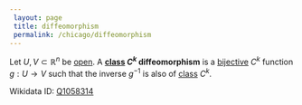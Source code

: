 ```yaml
---
 layout: page
 title: diffeomorphism
 permalink: /chicago/diffeomorphism
---
```

Let $U,V\subset\mathbb R^n$ be [open](https://mathgloss.github.io/MathGloss/chicago/open). A **[class](https://mathgloss.github.io/MathGloss/chicago/class) $C^k$ diffeomorphism** is a [bijective](https://mathgloss.github.io/MathGloss/chicago/bijective) $C^k$ function $g:U\to V$ such that the inverse $g^{-1}$ is also of [class](https://mathgloss.github.io/MathGloss/chicago/class) $C^k$.

Wikidata ID: [Q1058314](https://www.wikidata.org/wiki/Q1058314)
